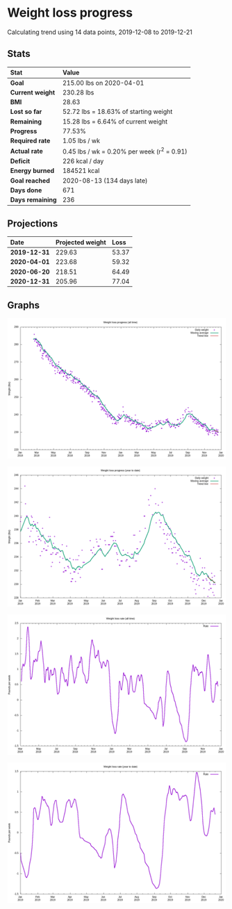 # Weight loss progress

Calculating trend using 14 data points, 2019-12-08 to 2019-12-21

## Stats

Stat|Value
:-|:-
**Goal**|215.00 lbs on 2020-04-01
**Current weight**|230.28 lbs
**BMI**|28.63
**Lost so far**|52.72 lbs = 18.63% of starting weight
**Remaining**|15.28 lbs =  6.64% of current  weight
**Progress**|77.53%
**Required rate**|1.05 lbs / wk
**Actual rate**|0.45 lbs / wk = 0.20% per week  (r<sup>2</sup> = 0.91)
**Deficit**|226 kcal / day
**Energy burned**|184521 kcal
**Goal reached**|2020-08-13 (134 days late)
**Days done**|671
**Days remaining**|236

## Projections

Date|Projected weight|Loss
:-|:-|:-
**2019-12-31**|229.63|53.37
**2020-04-01**|223.68|59.32
**2020-06-20**|218.51|64.49
**2020-12-31**|205.96|77.04

## Graphs

![](weight-graph-alltime.png)

![](weight-graph-ytd.png)

![](rate-graph-alltime.png)

![](rate-graph-ytd.png)
